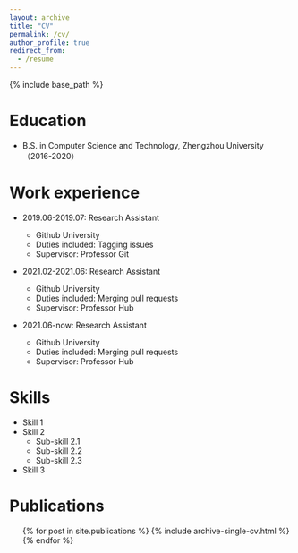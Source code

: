 ```yaml
---
layout: archive
title: "CV"
permalink: /cv/
author_profile: true
redirect_from:
  - /resume
---
```


{% include base_path %}

Education
======
* B.S. in Computer Science and Technology, Zhengzhou University（2016-2020）

Work experience
======
* 2019.06-2019.07: Research Assistant
  * Github University
  * Duties included: Tagging issues
  * Supervisor: Professor Git

* 2021.02-2021.06: Research Assistant
  * Github University
  * Duties included: Merging pull requests
  * Supervisor: Professor Hub
  
* 2021.06-now: Research Assistant
  * Github University
  * Duties included: Merging pull requests
  * Supervisor: Professor Hub
  
Skills
======
* Skill 1
* Skill 2
  * Sub-skill 2.1
  * Sub-skill 2.2
  * Sub-skill 2.3
* Skill 3

Publications
======
  <ul>{% for post in site.publications %}
    {% include archive-single-cv.html %}
  {% endfor %}</ul>
  
  
